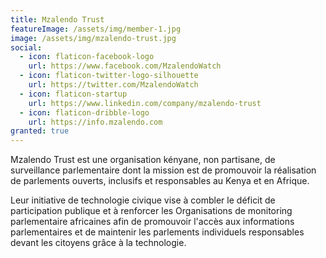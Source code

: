 ```yaml
---
title: Mzalendo Trust
featureImage: /assets/img/member-1.jpg
image: /assets/img/mzalendo-trust.jpg
social:
  - icon: flaticon-facebook-logo
    url: https://www.facebook.com/MzalendoWatch
  - icon: flaticon-twitter-logo-silhouette
    url: https://twitter.com/MzalendoWatch
  - icon: flaticon-startup
    url: https://www.linkedin.com/company/mzalendo-trust
  - icon: flaticon-dribble-logo
    url: https://info.mzalendo.com
granted: true
---
```

Mzalendo Trust est une organisation kényane, non partisane, de surveillance parlementaire dont la mission est de promouvoir la réalisation de parlements ouverts, inclusifs et responsables au Kenya et en Afrique.

Leur initiative de technologie civique vise à combler le déficit de participation publique et à renforcer les Organisations de monitoring parlementaire africaines afin de promouvoir l'accès aux informations parlementaires et de maintenir les parlements individuels responsables devant les citoyens grâce à la technologie.